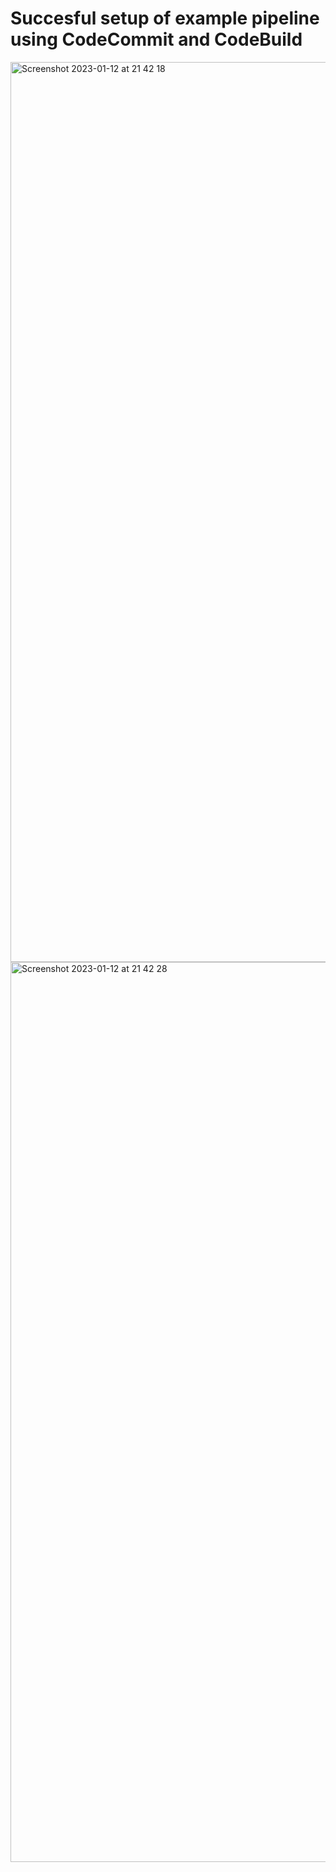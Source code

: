 # Succesful setup of example pipeline using CodeCommit and CodeBuild

<img width="1440" alt="Screenshot 2023-01-12 at 21 42 18" src="https://user-images.githubusercontent.com/116156151/212189089-00e9d84b-8d54-4880-98a9-9fc089ace7fe.png">

<img width="1440" alt="Screenshot 2023-01-12 at 21 42 28" src="https://user-images.githubusercontent.com/116156151/212189113-dcc63396-f423-4e03-a3f8-c26063efb459.png">
